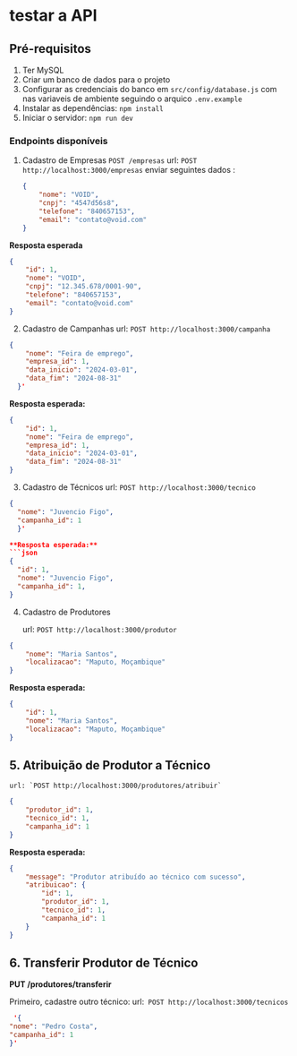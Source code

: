 # testar a API

## Pré-requisitos

1. Ter MySQL
2. Criar um banco de dados para o projeto
3. Configurar as credenciais do banco em `src/config/database.js` com nas variaveis de ambiente seguindo o arquico `.env.example`
4. Instalar as dependências: `npm install`
5. Iniciar o servidor: `npm run dev`

### Endpoints disponíveis

1. Cadastro de Empresas `POST /empresas`
   url: `POST http://localhost:3000/empresas`
   enviar seguintes dados :
    ```json
    {
        "nome": "VOID",
        "cnpj": "4547d56s8",
        "telefone": "840657153",
        "email": "contato@void.com"
    }
    ```

**Resposta esperada**

```json
{
    "id": 1,
    "nome": "VOID",
    "cnpj": "12.345.678/0001-90",
    "telefone": "840657153",
    "email": "contato@void.com"
}
```

2. Cadastro de Campanhas
   url: `POST http://localhost:3000/campanha`

```json
{
    "nome": "Feira de emprego",
    "empresa_id": 1,
    "data_inicio": "2024-03-01",
    "data_fim": "2024-08-31"
  }'
```

**Resposta esperada:**

```json
{
    "id": 1,
    "nome": "Feira de emprego",
    "empresa_id": 1,
    "data_inicio": "2024-03-01",
    "data_fim": "2024-08-31"
}
```

3. Cadastro de Técnicos
   url: `POST http://localhost:3000/tecnico `

````json
{
  "nome": "Juvencio Figo",
  "campanha_id": 1
  }'

**Resposta esperada:**
```json
{
  "id": 1,
  "nome": "Juvencio Figo",
  "campanha_id": 1,
}
````

4. Cadastro de Produtores

    url: `POST http://localhost:3000/produtor`

```json
{
    "nome": "Maria Santos",
    "localizacao": "Maputo, Moçambique"
}
```

**Resposta esperada:**

```json
{
    "id": 1,
    "nome": "Maria Santos",
    "localizacao": "Maputo, Moçambique"
}
```

## 5. Atribuição de Produtor a Técnico

    url: `POST http://localhost:3000/produtores/atribuir`

```json
{
    "produtor_id": 1,
    "tecnico_id": 1,
    "campanha_id": 1
}
```

**Resposta esperada:**

```json
{
    "message": "Produtor atribuído ao técnico com sucesso",
    "atribuicao": {
        "id": 1,
        "produtor_id": 1,
        "tecnico_id": 1,
        "campanha_id": 1
    }
}
```

## 6. Transferir Produtor de Técnico

**PUT /produtores/transferir**

Primeiro, cadastre outro técnico:
url:` POST http://localhost:3000/tecnicos`

```json
 '{
"nome": "Pedro Costa",
"campanha_id": 1
}'
```

```

```

```

```
